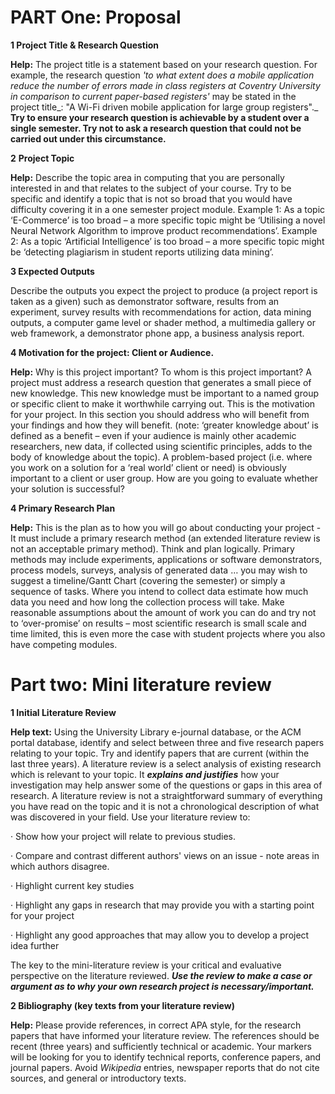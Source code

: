            

# PART One: Proposal

**1 Project Title & Research Question**

**Help:** The project title is a statement based on your research question. For example, the research question _'to what extent does a mobile application reduce the number of errors made in class registers at Coventry University in comparison to current paper-based registers'_ may be stated in the project title_: "A Wi-Fi driven mobile application for large group registers"._ **Try to ensure your research question is achievable by a student over a single semester. Try not to ask a research question that could not be carried out under this circumstance.**

 **2** **Project Topic**

**Help:** Describe the topic area in computing that you are personally interested in and that relates to the subject of your course. Try to be specific and identify a topic that is not so broad that you would have difficulty covering it in a one semester project module. Example 1: As a topic ‘E-Commerce’ is too broad – a more specific topic might be ‘Utilising a novel Neural Network Algorithm to improve product recommendations’. Example 2: As a topic ‘Artificial Intelligence’ is too broad – a more specific topic might be ‘detecting plagiarism in student reports utilizing data mining’.

**3 Expected Outputs**

Describe the outputs you expect the project to produce (a project report is taken as a given) such as demonstrator software, results from an experiment, survey results with recommendations for action, data mining outputs, a computer game level or shader method, a multimedia gallery or web framework, a demonstrator phone app, a business analysis report.

**4 Motivation for the project: Client or Audience.**

**Help:** Why is this project important? To whom is this project important? A project must address a research question that generates a small piece of new knowledge. This new knowledge must be important to a named group or specific client to make it worthwhile carrying out. This is the motivation for your project. In this section you should address who will benefit from your findings and how they will benefit. (note: ‘greater knowledge about’ is defined as a benefit – even if your audience is mainly other academic researchers, new data, if collected using scientific principles, adds to the body of knowledge about the topic). A problem-based project (i.e. where you work on a solution for a ‘real world’ client or need) is obviously important to a client or user group. How are you going to evaluate whether your solution is successful?

**4 Primary Research Plan**

**Help:** This is the plan as to how you will go about conducting your project - It must include a primary research method (an extended literature review is not an acceptable primary method). Think and plan logically. Primary methods may include experiments, applications or software demonstrators, process models, surveys, analysis of generated data … you may wish to suggest a timeline/Gantt Chart (covering the semester) or simply a sequence of tasks. Where you intend to collect data estimate how much data you need and how long the collection process will take. Make reasonable assumptions about the amount of work you can do and try not to ‘over-promise’ on results – most scientific research is small scale and time limited, this is even more the case with student projects where you also have competing modules.

  

# Part two: Mini literature review

**1 Initial Literature Review**

**Help text:** Using the University Library e-journal database, or the ACM portal database, identify and select between three and five research papers relating to your topic. Try and identify papers that are current (within the last three years). A literature review is a select analysis of existing research which is relevant to your topic. It **_explains and justifies_** how your investigation may help answer some of the questions or gaps in this area of research. A literature review is not a straightforward summary of everything you have read on the topic and it is not a chronological description of what was discovered in your field. Use your literature review to:

· Show how your project will relate to previous studies.

· Compare and contrast different authors' views on an issue - note areas in which authors disagree.

· Highlight current key studies

· Highlight any gaps in research that may provide you with a starting point for your project

· Highlight any good approaches that may allow you to develop a project idea further

The key to the mini-literature review is your critical and evaluative perspective on the literature reviewed. **_Use the review to make a case or argument as to why your own research project is necessary/important._**

**2 Bibliography (key texts from your literature review)**

**Help:** Please provide references, in correct APA style, for the research papers that have informed your literature review. The references should be recent (three years) and sufficiently technical or academic. Your markers will be looking for you to identify technical reports, conference papers, and journal papers. Avoid _Wikipedia_ entries, newspaper reports that do not cite sources, and general or introductory texts.
